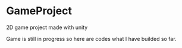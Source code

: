 # GameProject
2D game project made with unity

Game is still in progress so here are codes what I have builded so far.
